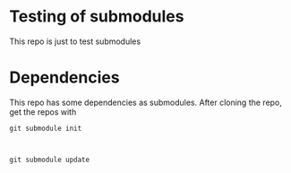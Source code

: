 # Testing of submodules

This repo is just to test submodules

# Dependencies
This repo has some dependencies as submodules. After cloning the repo,
get the repos with

<code>git submodule init

git submodule update</code>
